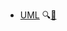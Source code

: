 * [UML](./uml/)
  <trigger for="pop:uml-preview">:mag:</trigger>[:scroll:](uml/print.html)

<popover id="pop:uml-preview" title="UML :mag:" placement="right">
  <div slot="content">
    <include src="preview.md" />
  </div>
</popover>
